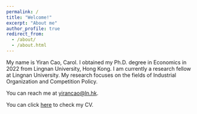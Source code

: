 ```yaml
---
permalink: /
title: "Welcome!"
excerpt: "About me"
author_profile: true
redirect_from: 
  - /about/
  - /about.html
---
```



<!-- <div class="figure_aboutme">
  <img src="https://fpcordeiro.github.io/images/profile_aboutme.jpg" />
</div> -->

My name is Yiran Cao, Carol. I obtained my Ph.D. degree in Economics in 2022 from Lingnan University, Hong Kong. I am currently a research fellow at Lingnan University. My research focuses on the fields of Industrial Organization and Competition Policy. 

You can reach me at [yirancao@ln.hk](mailto:yirancao@ln.hk).

You can click [here](https://yirancaohk.github.io/files/C.pdf) to check my CV. 


